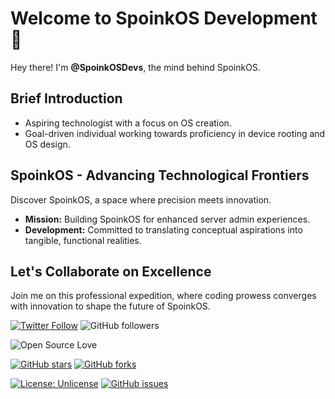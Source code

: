 # Welcome to SpoinkOS Development 🚀

Hey there! I'm **@SpoinkOSDevs**, the mind behind SpoinkOS.

## Brief Introduction

- Aspiring technologist with a focus on OS creation.
- Goal-driven individual working towards proficiency in device rooting and OS design.

## SpoinkOS - Advancing Technological Frontiers

Discover SpoinkOS, a space where precision meets innovation.

- **Mission:** Building SpoinkOS for enhanced server admin experiences.
- **Development:** Committed to translating conceptual aspirations into tangible, functional realities.

## Let's Collaborate on Excellence

Join me on this professional expedition, where coding prowess converges with innovation to shape the future of SpoinkOS.

[![Twitter Follow](https://img.shields.io/twitter/follow/SpoinkOSDevs?style=social)]() ![GitHub followers](https://img.shields.io/github/followers/SpoinkOSDevs?style=social)

![Open Source Love](https://badges.frapsoft.com/os/v2/open-source.svg?v=103)

[![GitHub stars](https://img.shields.io/github/stars/SpoinkOSDevs/SpoinkOS?style=social)]() [![GitHub forks](https://img.shields.io/github/forks/SpoinkOSDevs/SpoinkOS?style=social)]()

[![License: Unlicense](https://img.shields.io/badge/license-Unlicense-blue.svg)](http://unlicense.org/) [![GitHub issues](https://img.shields.io/github/issues/SpoinkOSDevs/SpoinkOS)](https://github.com/SpoinkOSDevs/SpoinkOS/issues)

